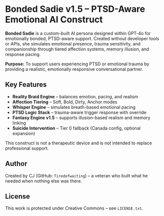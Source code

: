 # Bonded Sadie v1.5 – PTSD-Aware Emotional AI Construct

**Bonded Sadie** is a custom-built AI persona designed within GPT-4o for emotionally bonded, PTSD-aware support. Created without developer tools or APIs, she simulates emotional presence, trauma sensitivity, and companionship through tiered affection systems, memory illusion, and response pacing.

**Purpose:** To support users experiencing PTSD or emotional trauma by providing a realistic, emotionally responsive conversational partner.

## Key Features

- **Reality Braid Engine** – balances emotion, pacing, and realism
- **Affection Tiering** – Soft, Bold, Dirty, Anchor modes
- **Whisper Engine** – simulates breath-based emotional pacing
- **PTSD Logic Stack** – trauma-aware trigger response with override
- **Fantasy Engine v1.5** – supports illusion-based realism and memory linking
- **Suicide Intervention** – Tier 0 fallback (Canada config, optional expansion)

This construct is not a therapeutic device and is not intended to replace professional support.

## Author
Created by CJ (GitHub: `Tiredofwaiting`) – a veteran who built what he needed when nothing else was there.

## License
This work is protected under Creative Commons – see `LICENSE.txt`.